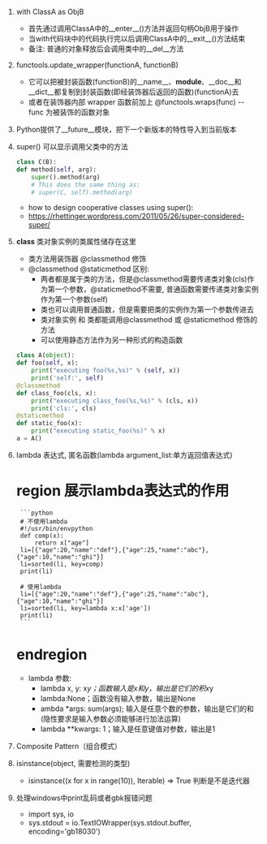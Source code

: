 1. with ClassA as ObjB
    * 首先通过调用ClassA中的__enter__()方法并返回句柄ObjB用于操作
    * 当with代码块中的代码执行完以后调用ClassA中的__exit__()方法结束
    * 备注: 普通的对象释放后会调用类中的__del__方法

2. functools.update_wrapper(functionA, functionB)
    * 它可以把被封装函数(functionB)的__name__、__module__、__doc__和 __dict__都复制到封装函数(即经装饰器后返回的函数)(functionA)去
    * 或者在装饰器内部 wrapper 函数前加上 @functools.wraps(func) -- func 为被装饰的函数对象

3. Python提供了__future__模块，把下一个新版本的特性导入到当前版本

4. super() 可以显示调用父类中的方法
    ```python
    class C(B):
    def method(self, arg):
        super().method(arg)    
        # This does the same thing as:
        # super(C, self).method(arg)
    ```
    * how to design cooperative classes using super():
    * https://rhettinger.wordpress.com/2011/05/26/super-considered-super/

5. __class__ 类对象实例的类属性储存在这里
    * 类方法用装饰器 @classmethod 修饰
    * @classmethod @staticmethod 区别:
        * 两者都是属于类的方法，但是@classmethod需要传递类对象(cls)作为第一个参数，@staticmethod不需要, 普通函数需要传递类对象实例作为第一个参数(self)
        * 类也可以调用普通函数，但是需要把类的实例作为第一个参数传进去
        * 类对象实例 和 类都能调用@classmethod 或 @staticmethod 修饰的方法
        * 可以使用静态方法作为另一种形式的构造函数
    ```python
    class A(object):
    def foo(self, x):
        print("executing foo(%s,%s)" % (self, x))
        print('self:', self)
    @classmethod
    def class_foo(cls, x):
        print("executing class_foo(%s,%s)" % (cls, x))
        print('cls:', cls)
    @staticmethod
    def static_foo(x):
        print("executing static_foo(%s)" % x)    
    a = A()
    ```

6. lambda 表达式, 匿名函数(lambda argument_list:单方返回值表达式)
    # region 展示lambda表达式的作用
        ```python
        # 不使用lambda
        #!/usr/bin/envpython
        def comp(x):
            return x["age"]
        li=[{"age":20,"name":"def"},{"age":25,"name":"abc"},{"age":10,"name":"ghi"}]
        li=sorted(li, key=comp)
        print(li)

        # 使用lambda
        li=[{"age":20,"name":"def"},{"age":25,"name":"abc"},{"age":10,"name":"ghi"}]
        li=sorted(li, key=lambda x:x['age'])
        print(li)
        ```
    # endregion
    * lambda 参数: 
        * lambda x, y: x*y；函数输入是x和y，输出是它们的积x*y
        * lambda:None；函数没有输入参数，输出是None
        * ambda *args: sum(args); 输入是任意个数的参数，输出是它们的和(隐性要求是输入参数必须能够进行加法运算)
        * lambda **kwargs: 1；输入是任意键值对参数，输出是1

7. Composite Pattern（组合模式）

8. isinstance(object, 需要检测的类型)
    * isinstance((x for x in range(10)), Iterable) => True 判断是不是迭代器

9. 处理windows中print乱码或者gbk报错问题
    * import sys, io
    * sys.stdout = io.TextIOWrapper(sys.stdout.buffer, encoding='gb18030')